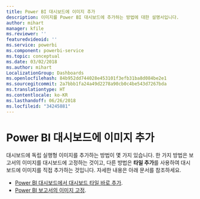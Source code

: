```yaml
---
title: Power BI 대시보드에 이미지 추가
description: 이미지를 Power BI 대시보드에 추가하는 방법에 대한 설명서입니다.
author: mihart
manager: kfile
ms.reviewer: ''
featuredvideoid: ''
ms.service: powerbi
ms.component: powerbi-service
ms.topic: conceptual
ms.date: 03/02/2018
ms.author: mihart
LocalizationGroup: Dashboards
ms.openlocfilehash: 84b952dd744028e453101f3efb31ba8d084be2e1
ms.sourcegitcommit: 2a7bbb1fa24a49d2278a90cb0c4be543d7267bda
ms.translationtype: HT
ms.contentlocale: ko-KR
ms.lasthandoff: 06/26/2018
ms.locfileid: "34245881"
---
```

# <a name="add-an-image-to-a-power-bi-dashboard"></a>Power BI 대시보드에 이미지 추가
대시보드에 독립 실행형 이미지를 추가하는 방법이 몇 가지 있습니다. 한 가지 방법은 보고서의 이미지를 대시보드에 고정하는 것이고, 다른 방법은 **타일 추가**를 사용하여 대시보드에 이미지를 직접 추가하는 것입니다.  자세한 내용은 아래 문서를 참조하세요.

* [Power BI 대시보드에서 대시보드 타일 바로 추가](service-dashboard-add-widget.md).
* [Power BI 보고서의 이미지 고정](service-dashboard-pin-tile-from-report.md).


